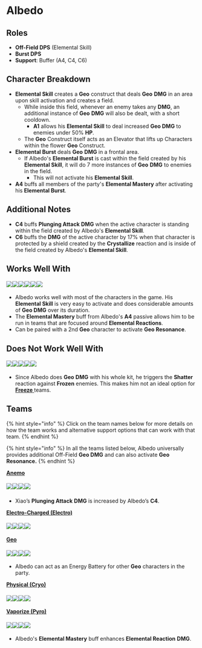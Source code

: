 # Albedo

## **Roles**

* **Off-Field DPS** (Elemental Skill)
* **Burst DPS**
* **Support**: Buffer (A4, C4, C6)

## **Character Breakdown**

* **Elemental Skill** creates a **Geo** construct that deals **Geo** **DMG** in an area upon skill activation and creates a field.
  * While inside this field, whenever an enemy takes any **DMG**, an additional instance of **Geo** **DMG** will also be dealt, with a short cooldown.
    * **A1** allows his **Elemental Skill** to deal increased **Geo DMG** to enemies under 50% **HP**.
  * The **Geo** Construct itself acts as an Elevator that lifts up Characters within the flower **Geo** Construct.
* **Elemental Burst** deals **Geo** **DMG** in a frontal area.
  * If Albedo's **Elemental Burst** is cast within the field created by his **Elemental Skill**, it will do 7 more instances of **Geo** **DMG** to enemies in the field.
    * This will not activate his **Elemental Skill**.
* **A4** buffs all members of the party's **Elemental Mastery** after activating his **Elemental Burst**.

## **Additional Notes**

* **C4** buffs **Plunging Attack** **DMG** when the active character is standing within the field created by Albedo's **Elemental Skill**.
* **C6** buffs the **DMG** of the active character by 17% when that character is protected by a shield created by the **Crystallize** reaction and is inside of the field created by Albedo's **Elemental Skill**.

## **Works Well With**

#### ![](../../.gitbook/assets/Element\_Anemo.webp)![](../../.gitbook/assets/Element\_Cryo.webp)![](../../.gitbook/assets/Element\_Electro.webp)![](../../.gitbook/assets/Element\_Hydro.webp)![](../../.gitbook/assets/Element\_Pyro.webp)![](../../.gitbook/assets/Element\_Geo.webp)

* Albedo works well with most of the characters in the game. His **Elemental Skill** is very easy to activate and does considerable amounts of **Geo DMG** over its duration.
* The **Elemental Mastery** buff from Albedo's **A4** passive allows him to be run in teams that are focused around **Elemental Reactions**.
* Can be paired with a 2nd **Geo** character to activate **Geo Resonance**.

## **Does Not Work Well With**

#### ![](../../.gitbook/assets/UI\_AvatarIcon\_Ayaka.png)![](../../.gitbook/assets/UI\_AvatarIcon\_Chongyun.png)![](../../.gitbook/assets/UI\_AvatarIcon\_Ganyu.png)![](../../.gitbook/assets/UI\_AvatarIcon\_Kaeya.png)![](../../.gitbook/assets/UI\_AvatarIcon\_Rosaria.png)

* Since Albedo does **Geo** **DMG** with his whole kit, he triggers the **Shatter** reaction against **Frozen** enemies. This makes him not an ideal option for [**Freeze** ](../../teams/freeze.md)teams.

## **Teams**

{% hint style="info" %}
Click on the team names below for more details on how the team works and alternative support options that can work with that team.
{% endhint %}

{% hint style="info" %}
In all the teams listed below, Albedo universally provides additional Off-Field **Geo DMG** and can also activate **Geo Resonance.**
{% endhint %}

[**Anemo**](../../teams/anemo.md)

#### ![](../../.gitbook/assets/UI\_AvatarIcon\_Xiao.png)![](../../.gitbook/assets/UI\_AvatarIcon\_Jean.png)![](../../.gitbook/assets/UI\_AvatarIcon\_Albedo.png)![](../../.gitbook/assets/UI\_AvatarIcon\_Zhongli.png)​​

* Xiao’s **Plunging Attack** **DMG** is increased by Albedo’s **C4**.

[**Electro-Charged (Electro)**](../../teams/electro-charged.md)

#### ![](../../.gitbook/assets/UI\_AvatarIcon\_Keqing.png)![](../../.gitbook/assets/UI\_AvatarIcon\_Xingqiu.png)![](../../.gitbook/assets/UI\_AvatarIcon\_Albedo.png)![](../../.gitbook/assets/UI\_AvatarIcon\_Zhongli.png)

[**Geo**](../../teams/geo.md)

#### ![](../../.gitbook/assets/UI\_AvatarIcon\_Ningguang.png)![](../../.gitbook/assets/UI\_AvatarIcon\_Albedo.png)![](../../.gitbook/assets/UI\_AvatarIcon\_Xiangling.png)![](../../.gitbook/assets/UI\_AvatarIcon\_Bennett.png)

* Albedo can act as an Energy Battery for other **Geo** characters in the party.

[**Physical (Cryo)**](../../teams/physical-cryo.md)

#### ![](../../.gitbook/assets/UI\_AvatarIcon\_Eula.png)![](../../.gitbook/assets/UI\_AvatarIcon\_Fischl.png)![](../../.gitbook/assets/UI\_AvatarIcon\_Albedo.png)![](../../.gitbook/assets/UI\_AvatarIcon\_Zhongli.png)

[**Vaporize (Pyro)**](../../teams/reverse-vaporize.md)

#### ![](../../.gitbook/assets/UI\_AvatarIcon\_Hutao.png)![](../../.gitbook/assets/UI\_AvatarIcon\_Xingqiu.png)![](../../.gitbook/assets/UI\_AvatarIcon\_Albedo.png)![](../../.gitbook/assets/UI\_AvatarIcon\_Zhongli.png)

* Albedo's **Elemental Mastery** buff enhances **Elemental Reaction** **DMG**.
